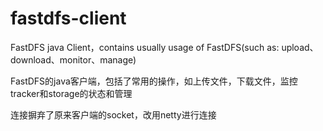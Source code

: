# fastdfs-client
FastDFS java Client，contains usually usage of FastDFS(such as: upload、download、monitor、manage)

FastDFS的java客户端，包括了常用的操作，如上传文件，下载文件，监控tracker和storage的状态和管理

连接摒弃了原来客户端的socket，改用netty进行连接